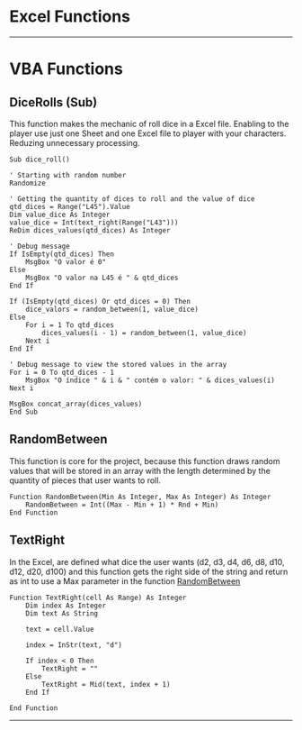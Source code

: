 # Excel Functions

---

# VBA Functions

## DiceRolls (Sub)

This function makes the mechanic of roll dice in a Excel file. Enabling to the player use just one Sheet and one Excel file to player with your characters. Reduzing unnecessary processing. 

```
Sub dice_roll()

' Starting with random number
Randomize

' Getting the quantity of dices to roll and the value of dice
qtd_dices = Range("L45").Value
Dim value_dice As Integer
value_dice = Int(text_right(Range("L43")))
ReDim dices_values(qtd_dices) As Integer

' Debug message
If IsEmpty(qtd_dices) Then
    MsgBox "O valor é 0"
Else
    MsgBox "O valor na L45 é " & qtd_dices
End If

If (IsEmpty(qtd_dices) Or qtd_dices = 0) Then
    dice_valors = random_between(1, value_dice)
Else
    For i = 1 To qtd_dices
        dices_values(i - 1) = random_between(1, value_dice)
    Next i
End If

' Debug message to view the stored values in the array
For i = 0 To qtd_dices - 1
    MsgBox "O índice " & i & " contém o valor: " & dices_values(i)
Next i

MsgBox concat_array(dices_values)
End Sub
```

## RandomBetween

This function is core for the project, because this function draws random values ​​that will be stored in an array with the length determined by the quantity of pieces that user wants to roll.

``` VBA
Function RandomBetween(Min As Integer, Max As Integer) As Integer
    RandomBetween = Int((Max - Min + 1) * Rnd + Min)
End Function
```

## TextRight

In the Excel, are defined what dice the user wants (d2, d3, d4, d6, d8, d10, d12, d20, d100) and this function gets the right side of the string and return as int to use a Max parameter in the function [RandomBetween](#randombetween) 

```VBA
Function TextRight(cell As Range) As Integer
    Dim index As Integer
    Dim text As String
    
    text = cell.Value
    
    index = InStr(text, "d")
    
    If index < 0 Then
        TextRight = ""
    Else
        TextRight = Mid(text, index + 1)
    End If
    
End Function
```

---
